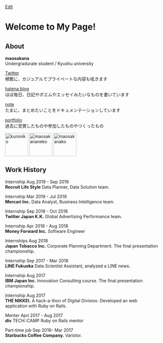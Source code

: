 [Edit](https://github.com/maosakana/maosakana.github.io/edit/master/index.md) 　

# Welcome to My Page!
## About　
**maosakana**  
Undergradurate student / Kyushu university

 [Twitter](http://twitter.com/ma_osakana)  
 頻繁に、カジュアルでプライベートな内容も呟きます		 
 
 [hatena blog](http://maosakana.hatenablog.com/)  
 ほぼ毎日、日記やポエムやエッセイみたいなものを書いています		 
  
 [note](https://note.mu/maosakana)  
 たまに、まとめたいことをドキュメンテーションしています	  
 
 [portfolio](./another-page.html)  
 過去に受賞したものや参加したものやつくったもの
  
 <img width="75" alt="kuroniko" src="https://user-images.githubusercontent.com/25532388/54070898-5ab18380-42a9-11e9-8592-447785856f21.PNG"> <img width="75" alt="maosakananeko" src="https://user-images.githubusercontent.com/25532388/54070895-56856600-42a9-11e9-9d4a-ccd2c726579e.png">  <img width="75" alt="maosakanako" src="https://user-images.githubusercontent.com/25532388/54070893-54230c00-42a9-11e9-81d6-8c183ac9abd7.png">
  
## Work History
Internship Aug 2019 - Sep 2019   
**Recruit Life Style** Data Planner, Data Solution team.   

Internship  Mar 2019 - Jul 2019  
**Mercari Inc.** Data Analyst, Business Intelligence team.

Internship   Sep 2018 - Oct 2018      
**Twitter Japan K.K.** Global Advertising Performance team.

Internship    Apr 2018 - Aug 2018    
**Money Forward Inc.** Software Engineer

Internships   Aug 2018    
**Japan Tobacco Inc.** Corporate Planning Department. The final presentation championship.

Internship   Sep 2017 - Mar 2018    
**LINE Fukuoka** Data Scientist Assistant, analyzed a LINE news.

Internship   Aug 2017    
**IBM Japan Inc.** Innovation Consulting course. The final presentation championship.

Internship   Aug 2017    
**THE NIKKEI.** A hack-a-thon of Digital Division. Developed an web application with Ruby on Rails.

Menter   Apri 2017 - Aug 2017    
**div** TECH::CAMP Ruby on Rails mentor

Part-time job   Sep 2016- Mar 2017    
**Starbucks Coffee Company.** Varistor.
